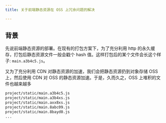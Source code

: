 ```yaml
---
title: 关于前端静态资源在 OSS 上冗余问题的解决

---
```


## 背景

先说前端静态资源的部署。在现有的打包方案下，为了充分利用 http 的永久缓存，打包后静态资源文件一般会戳个 hash 值。这样打包后的某个文件会长这个样子: `main.a3b4c5.js`。

又为了充分利用 CDN 对静态资源的加速，我们会把静态资源扔到对象存储 OSS 上，然后使用 CDN 对 OSS 的静态资源加速。于是，久而久之，OSS 上堆积的文件也越来越多

```txt
project/static/main.a3b4c5.js
project/static/main.a3b4xs.js
project/static/main.axx8xs.js
project/static/main.8abc09.js
project/static/main.8bayd0.js
...
```

